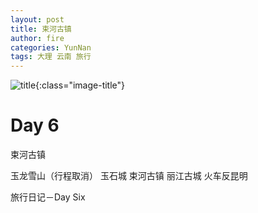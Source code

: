 ```yaml
---
layout: post
title: 束河古镇
author: fire
categories: YunNan 
tags: 大理 云南 旅行
---
```


![title](https://image.sideproject.cn/titlex/titlex_012.jpg){:class="image-title"}

Day 6
===

束河古镇

玉龙雪山（行程取消）
玉石城
束河古镇
丽江古城
火车反昆明

 旅行日记－Day Six 